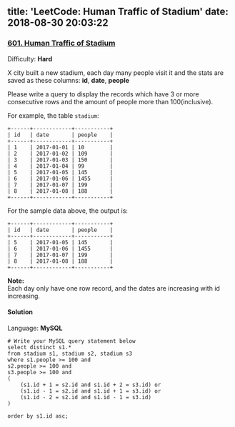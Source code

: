 title: 'LeetCode: Human Traffic of Stadium'
date: 2018-08-30 20:03:22
---
### [601\. Human Traffic of Stadium](https://leetcode.com/problems/human-traffic-of-stadium/description/)

Difficulty: **Hard**



X city built a new stadium, each day many people visit it and the stats are saved as these columns: **id**, **date**, **people**

Please write a query to display the records which have 3 or more consecutive rows and the amount of people more than 100(inclusive).

For example, the table `stadium`:

```
+------+------------+-----------+
| id   | date       | people    |
+------+------------+-----------+
| 1    | 2017-01-01 | 10        |
| 2    | 2017-01-02 | 109       |
| 3    | 2017-01-03 | 150       |
| 4    | 2017-01-04 | 99        |
| 5    | 2017-01-05 | 145       |
| 6    | 2017-01-06 | 1455      |
| 7    | 2017-01-07 | 199       |
| 8    | 2017-01-08 | 188       |
+------+------------+-----------+
```

For the sample data above, the output is:

```
+------+------------+-----------+
| id   | date       | people    |
+------+------------+-----------+
| 5    | 2017-01-05 | 145       |
| 6    | 2017-01-06 | 1455      |
| 7    | 2017-01-07 | 199       |
| 8    | 2017-01-08 | 188       |
+------+------------+-----------+
```

**Note:**  
Each day only have one row record, and the dates are increasing with id increasing.



#### Solution

Language: **MySQL**

```mysql
# Write your MySQL query statement below
select distinct s1.*
from stadium s1, stadium s2, stadium s3
where s1.people >= 100 and 
s2.people >= 100 and 
s3.people >= 100 and 
(
    (s1.id + 1 = s2.id and s1.id + 2 = s3.id) or
    (s1.id - 1 = s2.id and s1.id + 1 = s3.id) or
    (s1.id - 2 = s2.id and s1.id - 1 = s3.id)
)
​
order by s1.id asc;
```
